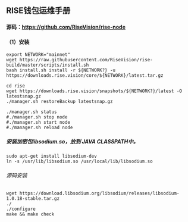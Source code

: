 

## RISE钱包运维手册
#### 源码：https://github.com/RiseVision/rise-node

#### （1）安装
```
export NETWORK="mainnet"
wget https://raw.githubusercontent.com/RiseVision/rise-build/master/scripts/install.sh
bash install.sh install -r ${NETWORK?} -u https://downloads.rise.vision/core/${NETWORK}/latest.tar.gz

cd rise
wget https://downloads.rise.vision/snapshots/${NETWORK?}/latest -O latestsnap.gz
./manager.sh restoreBackup latestsnap.gz

./manager.sh status
#./manager.sh stop node
#./manager.sh start node
#./manager.sh reload node

```


##### 安装加密包libsodium.so，放到 JAVA CLASSPATH中。
```
sudo apt-get install libsodium-dev
ln -s /usr/lib/libsodium.so /usr/local/lib/libsodium.so
```
###### 源码安装
```
wget https://download.libsodium.org/libsodium/releases/libsodium-1.0.18-stable.tar.gz
./
./configure
make && make check
```

